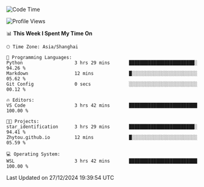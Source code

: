 <!--START_SECTION:waka-->
![Code Time](http://img.shields.io/badge/Code%20Time-2%2C160%20hrs%2015%20mins-blue)

![Profile Views](http://img.shields.io/badge/Profile%20Views-2-blue)

📊 **This Week I Spent My Time On** 

```text
🕑︎ Time Zone: Asia/Shanghai

💬 Programming Languages: 
Python                   3 hrs 29 mins       ████████████████████████░   94.26 % 
Markdown                 12 mins             █░░░░░░░░░░░░░░░░░░░░░░░░   05.62 % 
Git Config               0 secs              ░░░░░░░░░░░░░░░░░░░░░░░░░   00.12 % 

🔥 Editors: 
VS Code                  3 hrs 42 mins       █████████████████████████   100.00 % 

🐱‍💻 Projects: 
star_identification      3 hrs 29 mins       ████████████████████████░   94.41 % 
Zhytou.github.io         12 mins             █░░░░░░░░░░░░░░░░░░░░░░░░   05.59 % 

💻 Operating System: 
WSL                      3 hrs 42 mins       █████████████████████████   100.00 % 
```


 Last Updated on 27/12/2024 19:39:54 UTC
<!--END_SECTION:waka-->